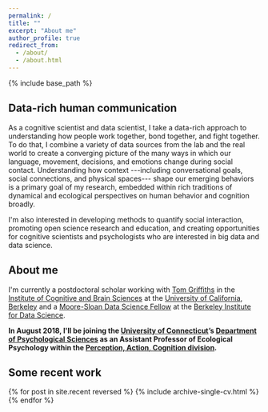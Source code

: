 ```yaml
---
permalink: /
title: ""
excerpt: "About me"
author_profile: true
redirect_from:
  - /about/
  - /about.html
---
```


{% include base_path %}

## Data-rich human communication

As a cognitive scientist and data scientist, I take a data-rich approach to
understanding how people work together, bond together, and fight together. To
do that, I combine a variety of data sources from the lab and the real world to
create a converging picture of the many ways in which our language, movement,
decisions, and emotions change during social contact. Understanding how context
---including conversational goals, social connections, and physical spaces---
shape our emerging behaviors is a primary goal of my research, embedded
within rich traditions of dynamical and ecological perspectives on human
behavior and cognition broadly.

I'm also interested in developing methods to quantify social interaction,
promoting open science research and education, and creating opportunities for
cognitive scientists and psychologists who are interested in big data and
data science.

## About me

I'm currently a postdoctoral scholar working with
[Tom Griffiths](http://cocosci.berkeley.edu/tom/) in the
[Institute of Cognitive and Brain Sciences](http://icbs.berkeley.edu/)
at the [University of California, Berkeley](http://www.berkeley.edu/)
and a [Moore-Sloan Data Science Fellow](http://msdse.org/)
at the [Berkeley Institute for Data Science](http://bids.berkeley.edu/).

**In August 2018, I'll be joining the
[University of Connecticut](https://uconn.edu/)’s
[Department of Psychological Sciences](https://psych.uconn.edu/) as an
Assistant Professor of Ecological Psychology within the [Perception, Action,
Cognition
division](https://psych.uconn.edu/perception-action-cognition-division/).**

## Some recent work

{% for post in site.recent reversed %}
  {% include archive-single-cv.html %}
{% endfor %}
